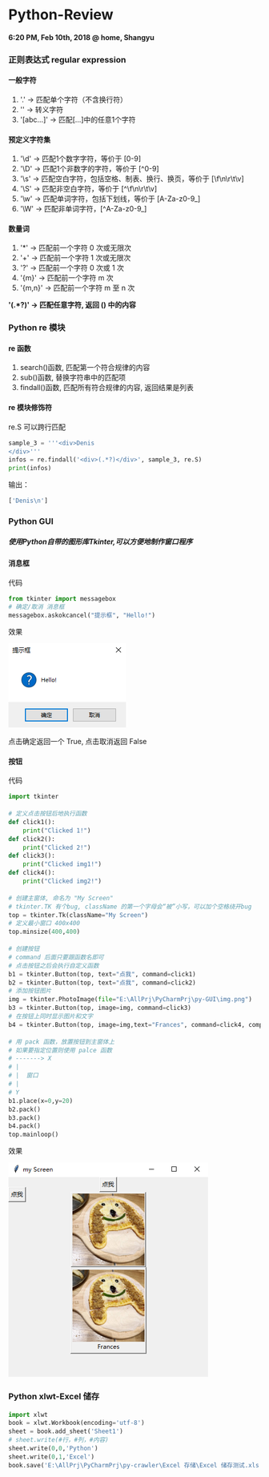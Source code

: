 # Python-Review

#### 6:20 PM, Feb 10th, 2018 @ home, Shangyu

### 正则表达式 regular expression

#### 一般字符

1. '.' -> 匹配单个字符（不含换行符）
2. '\' -> 转义字符
3. '[abc...]' -> 匹配[...]中的任意1个字符

####  预定义字符集

1. '\d' -> 匹配1个数字字符，等价于 [0-9]
2. '\D' -> 匹配1个非数字的字符，等价于 [^0-9]
3. '\s' -> 匹配空白字符，包括空格、制表、换行、换页，等价于 [\f\n\r\t\v]
4. '\S' -> 匹配非空白字符，等价于 [^\f\n\r\t\v]
5. '\w' -> 匹配单词字符，包括下划线，等价于 [A-Za-z0-9_]
6. '\W' -> 匹配非单词字符，[^A-Za-z0-9_]

####  数量词

1. '*' -> 匹配前一个字符 0 次或无限次
2. '+' -> 匹配前一个字符 1 次或无限次
3. '?' -> 匹配前一个字符 0 次或 1 次
4. '{m}' -> 匹配前一个字符 m 次
5. '{m,n}' -> 匹配前一个字符 m 至 n 次

__'(.*?)' -> 匹配任意字符, 返回 () 中的内容__

### Python re 模块

#### re 函数

1. search()函数, 匹配第一个符合规律的内容
2. sub()函数, 替换字符串中的匹配项
3. findall()函数, 匹配所有符合规律的内容, 返回结果是列表

#### re 模块修饰符
re.S 可以跨行匹配

```python
sample_3 = '''<div>Denis
</div>'''
infos = re.findall('<div>(.*?)</div>', sample_3, re.S)
print(infos)
```

输出：

```python
['Denis\n']
```

### Python GUI

##### 使用Python自带的图形库Tkinter,可以方便地制作窗口程序

#### 消息框

代码

```python
from tkinter import messagebox
# 确定/取消 消息框
messagebox.askokcancel("提示框", "Hello!")
```

效果

![](https://github.com/Oslomayor/Markdown-Imglib/blob/master/Imgs/tkinter%E6%B6%88%E6%81%AF%E6%A1%86.PNG?raw=true)

点击确定返回一个 True, 点击取消返回 False

#### 按钮

代码

```python
import tkinter

# 定义点击按钮后地执行函数
def click1():
    print("Clicked 1!")
def click2():
    print("Clicked 2!")
def click3():
    print("Clicked img1!")
def click4():
    print("Clicked img2!")

# 创建主窗体, 命名为 "My Screen"
# tkinter.TK 有个bug, className 的第一个字母会“被”小写，可以加个空格绕开bug
top = tkinter.Tk(className="My Screen")
# 定义最小窗口 400x400
top.minsize(400,400)

# 创建按钮
# command 后面只要跟函数名即可
# 点击按钮之后会执行自定义函数
b1 = tkinter.Button(top, text="点我", command=click1)
b2 = tkinter.Button(top, text="点我", command=click2)
# 添加按钮图片
img = tkinter.PhotoImage(file="E:\AllPrj\PyCharmPrj\py-GUI\img.png")
b3 = tkinter.Button(top, image=img, command=click3)
# 在按钮上同时显示图片和文字
b4 = tkinter.Button(top, image=img,text="Frances", command=click4, compound="top")

# 用 pack 函数，放置按钮到主窗体上
# 如果要指定位置则使用 palce 函数
# -------> X
# |
# |  窗口
# |
# Y
b1.place(x=0,y=20)
b2.pack()
b3.pack()
b4.pack()
top.mainloop()
```

效果

![](https://github.com/Oslomayor/Markdown-Imglib/blob/master/Imgs/tkinter%E6%8C%89%E9%92%AE.PNG?raw=true)

### Python xlwt-Excel 储存
```python
import xlwt
book = xlwt.Workbook(encoding='utf-8')
sheet = book.add_sheet('Sheet1')
# sheet.write(#行，#列，#内容)
sheet.write(0,0,'Python')
sheet.write(0,1,'Excel')
book.save('E:\AllPrj\PyCharmPrj\py-crawler\Excel 存储\Excel 储存测试.xls')
```
